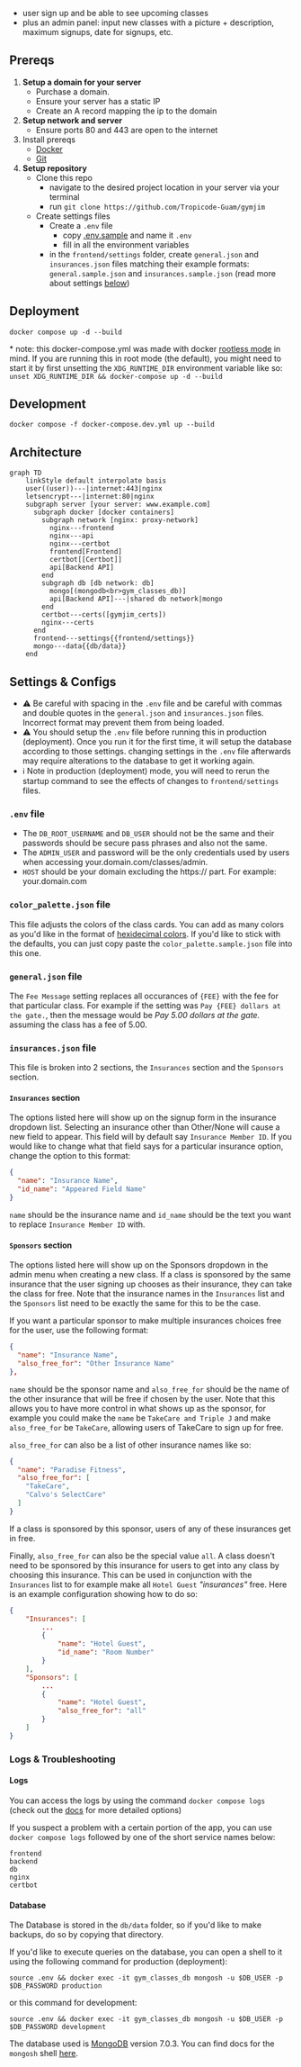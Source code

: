* user sign up and be able to see upcoming classes
* plus an admin panel:
input new classes with a picture + description, maximum signups, date for signups, etc.

## Prereqs

1. **Setup a domain for your server**
     * Purchase a domain.
     * Ensure your server has a static IP
     * Create an A record mapping the ip to the domain
2. **Setup network and server**
     * Ensure ports 80 and 443 are open to the internet
3. Install prereqs
     * [Docker](https://www.docker.com/get-started/)  
     * [Git](https://www.git-scm.com/)
4. **Setup repository**
     * Clone this repo 
       * navigate to the desired project location in your server via your terminal
       * run `git clone https://github.com/Tropicode-Guam/gymjim`
     * Create settings files
       * Create a `.env` file
         * copy [.env.sample](.env.sample) and name it `.env`
         * fill in all the environment variables
       * in the `frontend/settings` folder, create `general.json` and `insurances.json` files matching their example formats: `general.sample.json` and `insurances.sample.json` (read more about settings [below](#settings--configs))

## Deployment

`docker compose up -d --build`

\* note: this docker-compose.yml was made with docker [rootless mode](https://docs.docker.com/engine/security/rootless/) in mind. If you are running this in root mode (the default), you might need to start it by first unsetting the `XDG_RUNTIME_DIR` environment variable like so: `unset XDG_RUNTIME_DIR && docker-compose up -d --build`

## Development

`docker compose -f docker-compose.dev.yml up --build`

## Architecture

```mermaid
graph TD
    linkStyle default interpolate basis
    user((user))---|internet:443|nginx
    letsencrypt---|internet:80|nginx
    subgraph server [your server: www.example.com]
      subgraph docker [docker containers]
        subgraph network [nginx: proxy-network]
          nginx---frontend
          nginx---api
          nginx---certbot
          frontend[Frontend]
          certbot[[Certbot]]
          api[Backend API]
        end
        subgraph db [db network: db]
          mongo[(mongodb<br>gym_classes_db)]
          api[Backend API]---|shared db network|mongo
        end
        certbot---certs([gymjim_certs])
        nginx---certs
      end
      frontend---settings{{frontend/settings}}
      mongo---data{{db/data}}
    end
```

## Settings & Configs

* ⚠️ Be careful with spacing in the `.env` file and be careful with commas and double quotes in the `general.json` and `insurances.json` files. Incorrect format may prevent them from being loaded.
* ⚠️ You should setup the `.env` file before running this in production (deployment). Once you run it for the first time, it will setup the database according to those settings. changing settings in the `.env` file afterwards may require alterations to the database to get it working again.
* ℹ Note in production (deployment) mode, you will need to rerun the startup command to see the effects of changes to `frontend/settings` files.

### `.env` file

* The `DB_ROOT_USERNAME` and `DB_USER` should not be the same and their passwords should be secure pass phrases and also not the same.
* The `ADMIN_USER` and password will be the only credentials used by users when accessing your.domain.com/classes/admin.
* `HOST` should be your domain excluding the https:// part. For example: your.domain.com

### `color_palette.json` file

This file adjusts the colors of the class cards. You can add as many colors as you'd like in the format of [hexidecimal colors](https://imagecolorpicker.com/). If you'd like to stick with the defaults, you can just copy paste the `color_palette.sample.json` file into this one.

### `general.json` file

The `Fee Message` setting replaces all occurances of `{FEE}` with the fee for that particular class. For example if the setting was `Pay {FEE} dollars at the gate.`, then the message would be *Pay 5.00 dollars at the gate.* assuming the class has a fee of 5.00.

### `insurances.json` file

This file is broken into 2 sections, the `Insurances` section and the `Sponsors` section.

#### `Insurances` section

The options listed here will show up on the signup form in the insurance dropdown list. Selecting an insurance other than Other/None will cause a new field to appear. This field will by default say `Insurance Member ID`. If you would like to change what that field says for a particular insurance option, change the option to this format:

```json
{
  "name": "Insurance Name",
  "id_name": "Appeared Field Name"
}
```

`name` should be the insurance name and `id_name` should be the text you want to replace `Insurance Member ID` with.

#### `Sponsors` section

The options listed here will show up on the Sponsors dropdown in the admin menu when creating a new class. If a class is sponsored by the same insurance that the user signing up chooses as their insurance, they can take the class for free. Note that the insurance names in the `Insurances` list and the `Sponsors` list need to be exactly the same for this to be the case.

If you want a particular sponsor to make multiple insurances choices free for the user, use the following format:

```json
{
  "name": "Insurance Name",
  "also_free_for": "Other Insurance Name"
},
```

`name` should be the sponsor name and `also_free_for` should be the name of the other insurance that will be free if chosen by the user. Note that this allows you to have more control in what shows up as the sponsor, for example you could make the `name` be `TakeCare and Triple J` and make `also_free_for` be `TakeCare`, allowing users of TakeCare to sign up for free.

`also_free_for` can also be a list of other insurance names like so:

```json
{
  "name": "Paradise Fitness",
  "also_free_for": [
    "TakeCare", 
    "Calvo's SelectCare"
  ]
}
```
If a class is sponsored by this sponsor, users of any of these insurances get in free.

Finally, `also_free_for` can also be the special value `all`. A class doesn't need to be sponsored by this insurance for users to get into any class by choosing this insurance. This can be used in conjunction with the `Insurances` list to for example make all `Hotel Guest` *"insurances"* free. Here is an example configuration showing how to do so:

```json
{
    "Insurances": [
        ...
        {
            "name": "Hotel Guest",
            "id_name": "Room Number"
        }
    ],
    "Sponsors": [
        ...
        {
            "name": "Hotel Guest",
            "also_free_for": "all"
        }
    ]
}
```

### Logs & Troubleshooting

#### Logs

You can access the logs by using the command `docker compose logs` (check out the [docs](https://docs.docker.com/reference/cli/docker/compose/logs/) for more detailed options)

If you suspect a problem with a certain portion of the app, you can use `docker compose logs` followed by one of the short service names below:

```
frontend
backend
db
nginx
certbot
```

#### Database

The Database is stored in the `db/data` folder, so if you'd like to make backups, do so by copying that directory.

If you'd like to execute queries on the database, you can open a shell to it using the following command for production (deployment):

`source .env && docker exec -it gym_classes_db mongosh -u $DB_USER -p $DB_PASSWORD production`

or this command for development:

`source .env && docker exec -it gym_classes_db mongosh -u $DB_USER -p $DB_PASSWORD development`

The database used is [MongoDB](https://www.mongodb.com/) version 7.0.3. You can find docs for the `mongosh` shell [here](https://www.mongodb.com/docs/mongodb-shell/crud/).

